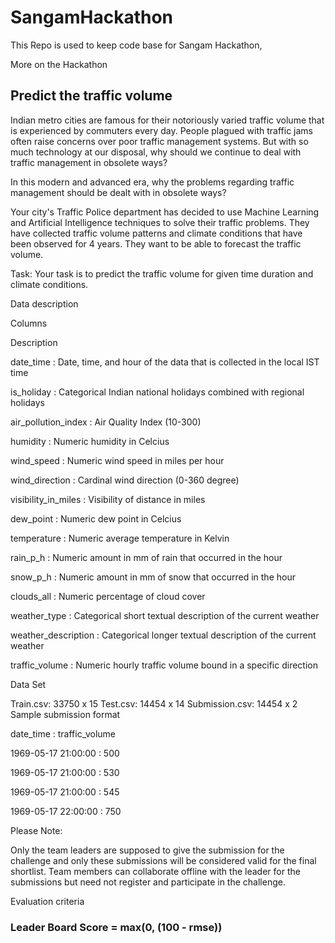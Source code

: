 # SangamHackathon
This Repo is used to keep code base for Sangam Hackathon, 

More on the Hackathon
## Predict the traffic volume

Indian metro cities are famous for their notoriously varied traffic volume that is experienced by commuters every day. People plagued with traffic jams often raise concerns over poor traffic management systems. But with so much technology at our disposal, why should we continue to deal with traffic management in obsolete ways?

In this modern and advanced era, why the problems regarding traffic management should be dealt with in obsolete ways?

Your city's Traffic Police department has decided to use Machine Learning and Artificial Intelligence techniques to solve their traffic problems. They have collected traffic volume patterns and climate conditions that have been observed for 4 years. They want to be able to forecast the traffic volume.

Task: Your task is to predict the traffic volume for given time duration and climate conditions.

Data description 

Columns

Description

date_time : Date, time, and hour of the data that is collected in the local IST time

is_holiday : Categorical Indian national holidays combined with regional holidays

air_pollution_index : Air Quality Index (10-300)

humidity : Numeric humidity in Celcius

wind_speed : Numeric wind speed in miles per hour

wind_direction : Cardinal wind direction (0-360 degree)

visibility_in_miles : Visibility of distance in miles

dew_point : Numeric dew point in Celcius

temperature : Numeric average temperature in Kelvin

rain_p_h : Numeric amount in mm of rain that occurred in the hour

snow_p_h : Numeric amount in mm of snow that occurred in the hour

clouds_all : Numeric percentage of cloud cover

weather_type : Categorical short textual description of the current weather

weather_description : Categorical longer textual description of the current weather

traffic_volume : Numeric hourly traffic volume bound in a specific direction

Data Set

Train.csv: 33750 x 15
Test.csv: 14454 x 14
Submission.csv: 14454 x 2
Sample submission format

date_time : traffic_volume

1969-05-17 21:00:00 : 500

1969-05-17 21:00:00 : 530

1969-05-17 21:00:00 : 545

1969-05-17 22:00:00 : 750

Please Note:

Only the team leaders are supposed to give the submission for the challenge and only these submissions will be considered valid for the final shortlist.
Team members can collaborate offline with the leader for the submissions but need not register and participate in the challenge.

Evaluation criteria

### Leader Board Score = max(0, (100 - rmse))
